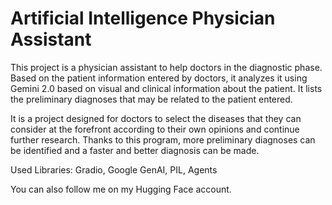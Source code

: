 # Artificial Intelligence Physician Assistant
This project is a physician assistant to help doctors in the diagnostic phase. Based on the patient information entered by doctors, it analyzes it using Gemini 2.0 based on visual and clinical information about the patient. It lists the preliminary diagnoses that may be related to the patient entered.

It is a project designed for doctors to select the diseases that they can consider at the forefront according to their own opinions and continue further research. Thanks to this program, more preliminary diagnoses can be identified and a faster and better diagnosis can be made.


Used Libraries: Gradio, Google GenAI, PIL, Agents



You can also follow me on my Hugging Face account.

